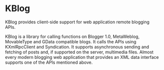 # KBlog

KBlog provides client-side support for web application remote blogging APIs.

KBlog is a library for calling functions on Blogger 1.0, MetaWeblog,
MovableType and GData compatible blogs. It calls the APIs using KXmlRpcClient
and Syndication.
It supports asynchronous sending and fetching of posts and, if supported
on the server, multimedia files.
Almost every modern blogging web application that provides an XML data
interface supports one of the APIs mentioned above.

